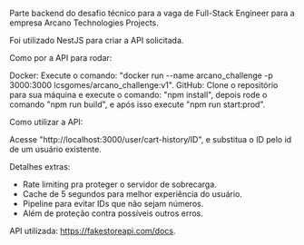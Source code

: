 Parte backend do desafio técnico para a vaga de Full-Stack Engineer para a empresa Arcano Technologies Projects.

Foi utilizado NestJS para criar a API solicitada.

Como por a API para rodar:

Docker: Execute o comando: "docker run --name arcano_challenge -p 3000:3000 lcsgomes/arcano_challenge:v1".
GitHub: Clone o repositório para sua máquina e execute o comando: "npm install", depois rode o comando "npm run build", e após isso execute "npm run start:prod".

Como utilizar a API:

Acesse "http://localhost:3000/user/cart-history/ID", e substitua o ID pelo id de um usuário existente.

Detalhes extras:
- Rate limiting pra proteger o servidor de sobrecarga.
- Cache de 5 segundos para melhor experiência do usuário.
- Pipeline para evitar IDs que não sejam números.
- Além de proteção contra possíveis outros erros.

API utilizada: https://fakestoreapi.com/docs.

